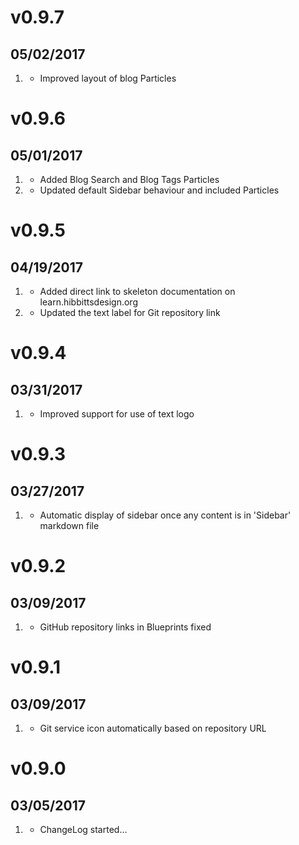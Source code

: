 # v0.9.7
## 05/02/2017

1. [](#improved)
    * Improved layout of blog Particles

# v0.9.6
## 05/01/2017

1. [](#new)
    * Added Blog Search and Blog Tags Particles
1. [](#improved)
    * Updated default Sidebar behaviour and included Particles

# v0.9.5
## 04/19/2017

1. [](#new)
    * Added direct link to skeleton documentation on learn.hibbittsdesign.org
1. [](#improved)
    * Updated the text label for Git repository link

# v0.9.4
## 03/31/2017

1. [](#improved)
    * Improved support for use of text logo

# v0.9.3
## 03/27/2017

1. [](#improved)
    * Automatic display of sidebar once any content is in 'Sidebar' markdown file

# v0.9.2
## 03/09/2017

1. [](#bugfix)
    * GitHub repository links in Blueprints fixed

# v0.9.1
## 03/09/2017

1. [](#improved)
    * Git service icon automatically based on repository URL

# v0.9.0
## 03/05/2017

1. [](#new)
    * ChangeLog started...
